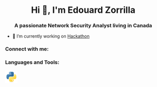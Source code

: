 <h1 align="center">Hi 👋, I'm Edouard Zorrilla</h1>
<h3 align="center">A passionate Network Security Analyst living in Canada</h3>

- 🔭 I’m currently working on [Hackathon](DND)

<h3 align="left">Connect with me:</h3>
<p align="left">
</p>

<h3 align="left">Languages and Tools:</h3>
<p align="left"> <a href="https://www.python.org" target="_blank" rel="noreferrer"> <img src="https://raw.githubusercontent.com/devicons/devicon/master/icons/python/python-original.svg" alt="python" width="40" height="40"/> </a> </p>

